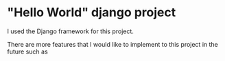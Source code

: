 # "Hello World" django project

I used the Django framework for this project.

There are more features that I would like to implement to this project in the future such as
